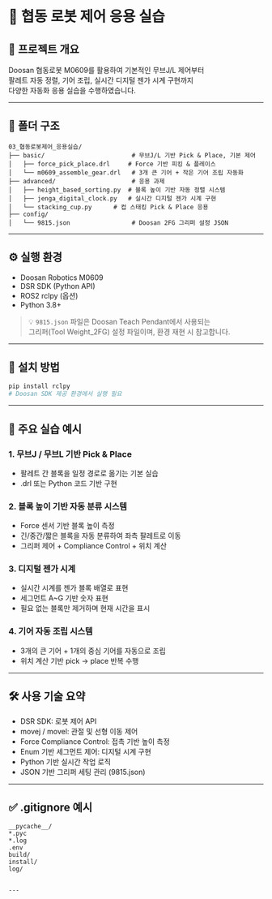 # 🤖 협동 로봇 제어 응용 실습

## 📂 프로젝트 개요

Doosan 협동로봇 M0609를 활용하여 기본적인 무브J/L 제어부터  
팔레트 자동 정렬, 기어 조립, 실시간 디지털 젠가 시계 구현까지  
다양한 자동화 응용 실습을 수행하였습니다.

---

## 📁 폴더 구조

```
03_협동로봇제어_응용실습/
├── basic/                        # 무브J/L 기반 Pick & Place, 기본 제어
│   ├── force_pick_place.drl     # Force 기반 피킹 & 플레이스
│   └── m0609_assemble_gear.drl   # 3개 큰 기어 + 작은 기어 조립 자동화
├── advanced/                     # 응용 과제
│   ├── height_based_sorting.py  # 블록 높이 기반 자동 정렬 시스템
│   ├── jenga_digital_clock.py   # 실시간 디지털 젠가 시계 구현
│   └── stacking_cup.py      # 컵 스태킹 Pick & Place 응용
├── config/
│   └── 9815.json                 # Doosan 2FG 그리퍼 설정 JSON
```

---

## ⚙️ 실행 환경

- Doosan Robotics M0609
- DSR SDK (Python API)
- ROS2 rclpy (옵션)
- Python 3.8+

> 💡 `9815.json` 파일은 Doosan Teach Pendant에서 사용되는  
그리퍼(Tool Weight_2FG) 설정 파일이며, 환경 재현 시 참고합니다.

---

## 🔧 설치 방법

```bash
pip install rclpy
# Doosan SDK 제공 환경에서 실행 필요
```

---

## 🚀 주요 실습 예시

### 1. 무브J / 무브L 기반 Pick & Place
- 팔레트 간 블록을 일정 경로로 옮기는 기본 실습
- .drl 또는 Python 코드 기반 구현

### 2. 블록 높이 기반 자동 분류 시스템
- Force 센서 기반 블록 높이 측정
- 긴/중간/짧은 블록을 자동 분류하여 좌측 팔레트로 이동
- 그리퍼 제어 + Compliance Control + 위치 계산

### 3. 디지털 젠가 시계
- 실시간 시계를 젠가 블록 배열로 표현
- 세그먼트 A~G 기반 숫자 표현
- 필요 없는 블록만 제거하며 현재 시간을 표시

### 4. 기어 자동 조립 시스템
- 3개의 큰 기어 + 1개의 중심 기어를 자동으로 조립
- 위치 계산 기반 pick → place 반복 수행

---

## 🛠 사용 기술 요약

- DSR SDK: 로봇 제어 API
- movej / movel: 관절 및 선형 이동 제어
- Force Compliance Control: 접촉 기반 높이 측정
- Enum 기반 세그먼트 제어: 디지털 시계 구현
- Python 기반 실시간 작업 로직
- JSON 기반 그리퍼 세팅 관리 (9815.json)

---

## ✅ .gitignore 예시

```
__pycache__/
*.pyc
*.log
.env
build/
install/
log/
```
```

---
